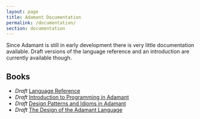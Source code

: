 ```yaml
---
layout: page
title: Adamant Documentation
permalink: /documentation/
section: documentation
---
```


Since Adamant is still in early development there is very little documentation available. Draft versions of the language reference and an introduction are currently available though.

## Books

* *Draft* [Language Reference](https://github.com/adamant/adamant.language.reference/blob/master/book.md)
* *Draft* [Introduction to Programming in Adamant](https://github.com/adamant/adamant.language.introduction/blob/master/book.md)
* *Draft* [Design Patterns and Idioms in Adamant](https://github.com/adamant/adamant.language.patterns/blob/master/book.md)
* *Draft* [The Design of the Adamant Language](https://github.com/adamant/adamant.language.design/blob/master/book.md)
